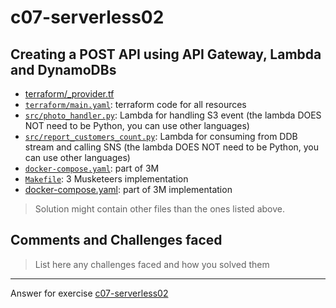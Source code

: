 # c07-serverless02

## Creating a POST API using API Gateway, Lambda and DynamoDBs

- [terraform/_provider.tf](terraform/_provider.tf)
- [`terraform/main.yaml`](terraform/main.yaml): terraform code for all resources
- [`src/photo_handler.py`](src/): Lambda for handling S3 event (the lambda DOES NOT need to be Python, you can use other languages)
- [`src/report_customers_count.py`](src/): Lambda for consuming from DDB stream and calling SNS (the lambda DOES NOT need to be Python, you can use other languages)
- [`docker-compose.yaml`](docker-compose.yaml): part of 3M 
- [`Makefile`](Makefile): 3 Musketeers implementation
- [docker-compose.yaml](docker-compose.yaml): part of 3M implementation

> Solution might contain other files than the ones listed above.

## Comments and Challenges faced

> List here any challenges faced and how you solved them


<!-- Don't change anything below this point-->
<!-- Before commiting, remove both commented lines--> 
***
Answer for exercise [c07-serverless02](https://github.com/devopsacademyau/academy/blob/19b7d5c9106d5056047463566f7f881f04f92fe6/classes/07class/exercises/c07-serverless01/README.md)

